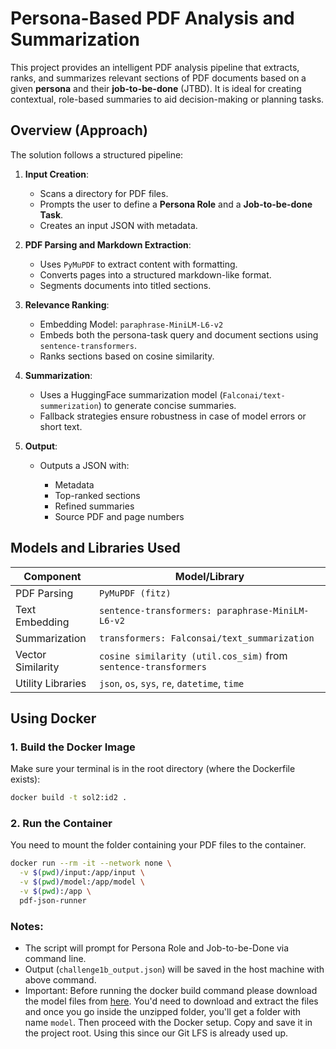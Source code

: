 # Persona-Based PDF Analysis and Summarization

This project provides an intelligent PDF analysis pipeline that extracts, ranks, and summarizes relevant sections of PDF documents based on a given **persona** and their **job-to-be-done** (JTBD). It is ideal for creating contextual, role-based summaries to aid decision-making or planning tasks.

## Overview (Approach)

The solution follows a structured pipeline:

1. **Input Creation**:

   * Scans a directory for PDF files.
   * Prompts the user to define a **Persona Role** and a **Job-to-be-done Task**.
   * Creates an input JSON with metadata.

2. **PDF Parsing and Markdown Extraction**:

   * Uses `PyMuPDF` to extract content with formatting.
   * Converts pages into a structured markdown-like format.
   * Segments documents into titled sections.

3. **Relevance Ranking**:
   * Embedding Model: `paraphrase-MiniLM-L6-v2`
   * Embeds both the persona-task query and document sections using `sentence-transformers`.
   * Ranks sections based on cosine similarity.

4. **Summarization**:

   * Uses a HuggingFace summarization model (`Falconai/text-summerization`) to generate concise summaries.
   * Fallback strategies ensure robustness in case of model errors or short text.

5. **Output**:

   * Outputs a JSON with:

     * Metadata
     * Top-ranked sections
     * Refined summaries
     * Source PDF and page numbers

## Models and Libraries Used

| Component         | Model/Library                                                   |
| ----------------- | --------------------------------------------------------------- |
| PDF Parsing       | `PyMuPDF (fitz)`                                                |
| Text Embedding    | `sentence-transformers: paraphrase-MiniLM-L6-v2`                |
| Summarization     | `transformers: Falconsai/text_summarization`                    |
| Vector Similarity | `cosine similarity (util.cos_sim)` from `sentence-transformers` |
| Utility Libraries | `json`, `os`, `sys`, `re`, `datetime`, `time`                   |

## Using Docker

### 1. Build the Docker Image

Make sure your terminal is in the root directory (where the Dockerfile exists):

```bash
docker build -t sol2:id2 . 
```

### 2. Run the Container

You need to mount the folder containing your PDF files to the container.

```bash
docker run --rm -it --network none \
  -v $(pwd)/input:/app/input \
  -v $(pwd)/model:/app/model \
  -v $(pwd):/app \
  pdf-json-runner
```

### Notes:

* The script will prompt for Persona Role and Job-to-be-Done via command line.
* Output (`challenge1b_output.json`) will be saved in the host machine with above command.
* Important: Before running the docker build command please download the model files from [here](https://drive.google.com/drive/folders/18MOpw__TyYojenJfQoDVYQnzvzqTYcM6?usp=sharing). You'd need to download and extract the files and once you go inside the unzipped folder, you'll get a folder with name `model`. Then proceed with the Docker setup. Copy and save it in the project root. Using this since our Git LFS is already used up.

